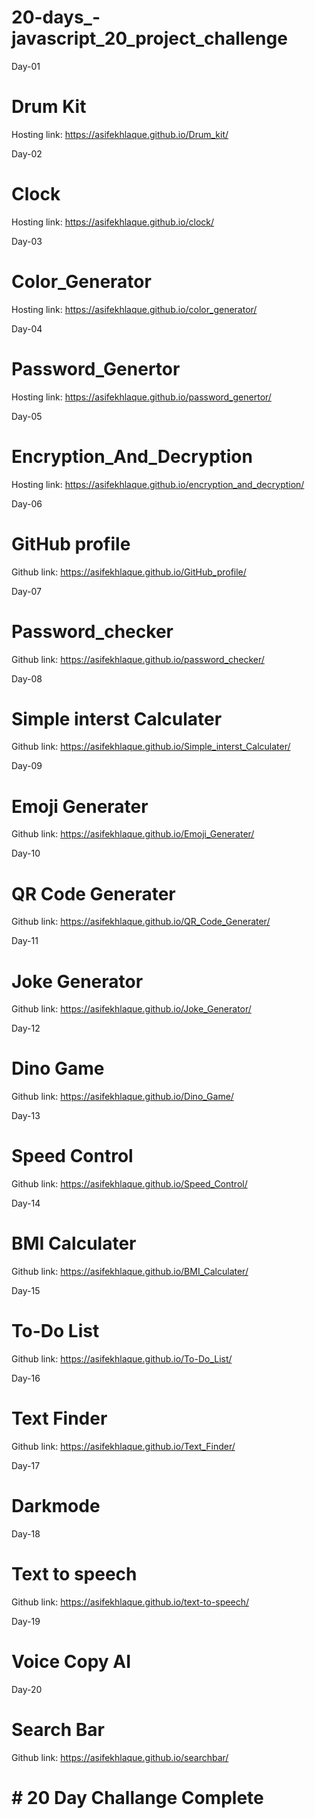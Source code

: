 # 20-days_-javascript_20_project_challenge
Day-01
# Drum Kit
Hosting link: https://asifekhlaque.github.io/Drum_kit/

Day-02
# Clock
Hosting link: https://asifekhlaque.github.io/clock/

Day-03
# Color_Generator
Hosting link: https://asifekhlaque.github.io/color_generator/

Day-04
# Password_Genertor
Hosting link: https://asifekhlaque.github.io/password_genertor/

Day-05
# Encryption_And_Decryption
Hosting link: https://asifekhlaque.github.io/encryption_and_decryption/

Day-06
# GitHub profile
Github link: https://asifekhlaque.github.io/GitHub_profile/

Day-07
# Password_checker
Github link: https://asifekhlaque.github.io/password_checker/

Day-08
# Simple interst Calculater
Github link: https://asifekhlaque.github.io/Simple_interst_Calculater/

Day-09
# Emoji Generater
Github link: https://asifekhlaque.github.io/Emoji_Generater/

Day-10
# QR Code Generater
Github link: https://asifekhlaque.github.io/QR_Code_Generater/

Day-11
# Joke Generator
Github link: https://asifekhlaque.github.io/Joke_Generator/

Day-12
# Dino Game
Github link: https://asifekhlaque.github.io/Dino_Game/

Day-13
# Speed Control
Github link: https://asifekhlaque.github.io/Speed_Control/

Day-14
# BMI Calculater
Github link: https://asifekhlaque.github.io/BMI_Calculater/

Day-15
# To-Do List
Github link: https://asifekhlaque.github.io/To-Do_List/

Day-16
# Text Finder
Github link: https://asifekhlaque.github.io/Text_Finder/

Day-17
# Darkmode


Day-18
# Text to speech
Github link: https://asifekhlaque.github.io/text-to-speech/

Day-19
# Voice Copy AI


Day-20
# Search Bar
Github link: https://asifekhlaque.github.io/searchbar/

# # 20 Day Challange Complete
